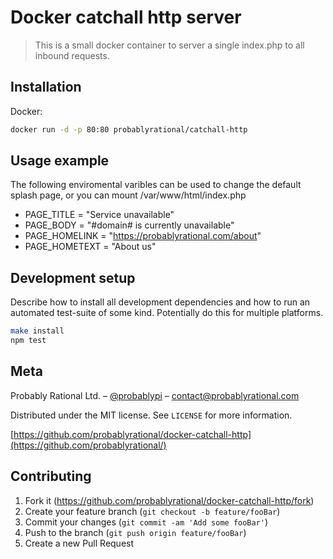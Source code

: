 # Docker catchall http server
> This is a small docker container to server a single index.php to all inbound requests.

## Installation

Docker:

```sh
docker run -d -p 80:80 probablyrational/catchall-http
```

## Usage example

The following enviromental varibles can be used to change the default splash page, or you can mount /var/www/html/index.php

- PAGE_TITLE = "Service unavailable"
- PAGE_BODY = "#domain# is currently unavailable"
- PAGE_HOMELINK = "https://probablyrational.com/about"
- PAGE_HOMETEXT = "About us"

## Development setup

Describe how to install all development dependencies and how to run an automated test-suite of some kind. Potentially do this for multiple platforms.

```sh
make install
npm test
```

## Meta

Probably Rational Ltd. – [@probablypi](https://twitter.com/probablypi) – contact@probablyrational.com

Distributed under the MIT license. See ``LICENSE`` for more information.

[https://github.com/probablyrational/docker-catchall-http](https://github.com/probablyrational/)

## Contributing

1. Fork it (<https://github.com/probablyrational/docker-catchall-http/fork>)
2. Create your feature branch (`git checkout -b feature/fooBar`)
3. Commit your changes (`git commit -am 'Add some fooBar'`)
4. Push to the branch (`git push origin feature/fooBar`)
5. Create a new Pull Request
